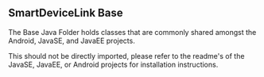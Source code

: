 ## SmartDeviceLink Base

The Base Java Folder holds classes that are commonly shared amongst the Android, JavaSE, and JavaEE projects. 

This should not be directly imported, please refer to the readme's of the JavaSE, JavaEE, or Android projects for installation instructions. 

